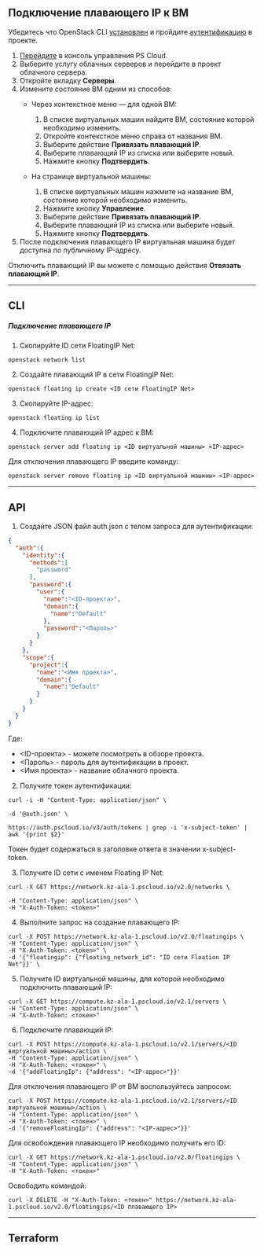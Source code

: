 ## Подключение плавающего IP к ВМ

Убедитесь что OpenStack CLI [установлен]() и пройдите [аутентификацию]() в проекте.

1. [Перейдите](https://console.ps.kz/cloud/) в консоль управления PS Cloud.
2. Выберите услугу облачных серверов и перейдите в проект облачного сервера.
3. Откройте вкладку **Cерверы**.
4. Измените состояние ВМ одним из способов:
	- Через контекстное меню — для одной ВМ:
		1. В списке виртуальных машин найдите ВМ, состояние которой необходимо изменить.
		2. Откройте контекстное меню справа от названия ВМ.
		3. Выберите действие **Привязать плавающий IP**.
		4. Выберите плавающий IP из списка или выберите новый.
		5. Нажмите кнопку **Подтвердить**.

	- На странице виртуальной машины:
		1. В списке виртуальных машин нажмите на название ВМ, состояние которой необходимо изменить.
		2. Нажмите кнопку **Управление**.
		3. Выберите действие **Привязать плавающий IP**.
		4. Выберите плавающий IP из списка или выберите новый.
		5. Нажмите кнопку **Подтвердить**.
5. После подключения плавающего IP виртуальная машина будет доступна по публичному IP-адресу.

Отключить плавающий IP вы можете с помощью действия **Отвязать плавающий IP**.

---
## CLI
##### Подключение плавающего IP

1. Скопируйте ID сети FloatingIP Net:

```shell
openstack network list
```

2. Создайте плавающий IP в сети FloatingIP Net:

```shell
openstack floating ip create <ID сети FloatingIP Net>
```

3. Скопируйте IP-адрес:

```shell
openstack floating ip list
```

4. Подключите плавающий IP адрес к ВМ:

```shell
openstack server add floating ip <ID виртуальной машины> <IP-адрес>
```

Для отключения плавающего IP введите команду:

```shell
openstack server remove floating ip <ID виртуальной машины> <IP-адрес>
```


---
## API

1. Создайте JSON файл auth.json с телом запроса для аутентификации:

```json
{
  "auth":{
    "identity":{
      "methods":[
        "password"
      ],
      "password":{
        "user":{
          "name":"<ID-проекта>",
          "domain":{
            "name":"Default"
          },
          "password":"<Пароль>"
        }
      }
    },
    "scope":{
      "project":{
        "name":"<Имя проекта>",
        "domain":{
          "name":"Default"
        }
      }
    }
  }
}
```
Где:

- <ID-проекта> - можете посмотреть в обзоре проекта.
- <Пароль> - пароль для аутентификации в проект.
- <Имя проекта> - название облачного проекта.

2. Получите токен аутентификации:

```shell
curl -i -H "Content-Type: application/json" \

-d '@auth.json' \

https://auth.pscloud.io/v3/auth/tokens | grep -i 'x-subject-token' | awk '{print $2}'
```

Токен будет содержаться в заголовке ответа в значении x-subject-token.

3. Получите ID сети с именем Floating IP Net:

```shell
curl -X GET https://network.kz-ala-1.pscloud.io/v2.0/networks \                     
-H "Content-Type: application/json" \
-H "X-Auth-Token: <token>"
```

4. Выполните запрос на создание плавающего IP:

```shell
curl -X POST https://network.kz-ala-1.pscloud.io/v2.0/floatingips \
-H "Content-Type: application/json" \
-H "X-Auth-Token: <token>" \
-d '{"floatingip": {"floating_network_id": "ID сети Floation IP Net"}}' \
```

5. Получите ID виртуальной машины, для которой необходимо подключить плавающий IP:

```shell
curl -X GET https://compute.kz-ala-1.pscloud.io/v2.1/servers \
-H "Content-Type: application/json" \
-H "X-Auth-Token: <токен>"
```

6. Подключите плавающий IP:
   
```shell
curl -X POST https://compute.kz-ala-1.pscloud.io/v2.1/servers/<ID виртуальной машины>/action \
-H "Content-Type: application/json" \
-H "X-Auth-Token: <токен>" \
-d '{"addFloatingIp": {"address": "<IP-адрес>"}}'

```

Для отключения плавающего IP от ВМ воспользуйтесь запросом:

```shell
curl -X POST https://compute.kz-ala-1.pscloud.io/v2.1/servers/<ID виртуальной машины>/action \
-H "Content-Type: application/json" \
-H "X-Auth-Token: <токен>" \
-d '{"removeFloatingIp": {"address": "<IP-адрес>"}}'

```

Для освобождения плавающего IP необходимо получить его ID:

```shell
curl -X GET https://network.kz-ala-1.pscloud.io/v2.0/floatingips \
-H "Content-Type: application/json" \
-H "X-Auth-Token: <токен>"
```

Освободить командой:

```shell
curl -X DELETE -H "X-Auth-Token: <токен>" https://network.kz-ala-1.pscloud.io/v2.0/floatingips/<ID плавающего IP>
```


---

## Terraform

